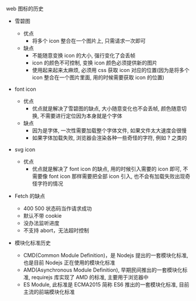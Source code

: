 web 图标的历史

- 雪碧图
  - 优点
    - 将多个 icon 整合在一个图片上, 只需请求一次即可
  - 缺点
    - 不能随意变换 icon 的大小, 强行变化了会丢帧
    - icon 的颜色不可控制, 变换 icon 颜色必须提供新的图片
    - 使用起来起来太麻烦, 必须用 css 获取 icon 对应的位置(因为是将多个 icon 整合在一个图片里面, 用的时候需要获取 icon 的位置)
- font icon
  - 优点
    - 优点就是解决了雪碧图的缺点, 大小随意变化也不会丢帧, 颜色随意切换, 不需要进行定位因为本身就是个字体
  - 缺点
    - 因为是字体, 一次性需要加载整个字体文件, 如果文件太大速度会很慢
    - 如果字体加载失败, 浏览器会渲染各种一些奇怪的字符, 例如 ? 之类的
- svg icon

  - 优点
    - 优点就是解决了 font icon 的缺点, 用的时候引入需要的 icon 即可, 不需要像 font icon 那样需要把全部 icon 引入, 也不会有加载失败出现奇怪字符的情况

- Fetch 的缺点

  - 400 500 状态码当作请求成功
  - 默认不带 cookie
  - 没办法监听进度
  - 不支持 abort，无法超时控制

- 模块化标准历史
  - CMD(Common Module Definition)，是 Nodejs 提出的一套模块化标准, 也是目前 Nodejs 正在使用的模块化标准
  - AMD(Asynchronous Module Definition), 早期民间推出的一套模块化标准, requirejs 库实现了 AMD 的标准, 主要用于浏览器中
  - ES Module, 此标准是 ECMA2015 简称 ES6 推出的一套模块化标准, 目前主流的前端模块化标准
